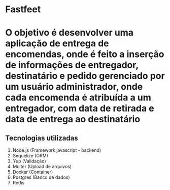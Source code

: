 <h1>Fastfeet<h1>

<p>O objetivo é desenvolver uma aplicação de entrega de encomendas, onde é feito a inserção
de informações de entregador, destinatário e pedido gerenciado por um usuário administrador, onde cada encomenda é atribuída a um entregador, com data de retirada e data de entrega ao destinatário</p>

<h2>Tecnologias utilizadas</h2>

1. Node.js (Framework javascript - backend)
2. Sequelize (ORM)
3. Yup (Validação)
4. Multer (Upload de arquivos)
5. Docker (Container)
6. Postgres (Banco de dados)
7. Redis
